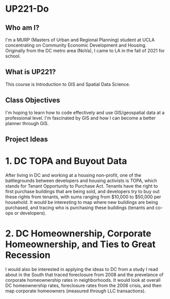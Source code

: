 # UP221-Do
## Who am I?
I'm a MURP (Masters of Urban and Regional Planning) student at UCLA concentrating on Community Economic Development and Housing. Originally from the DC metro area (NoVa), I came to LA in the fall of 2021 for school.
## What is UP221?
This course is Introduction to GIS and Spatial Data Science.
## Class Objectives
I'm hoping to learn how to code effectively and use GIS/geospatial data at a professional level. I'm fascinated by GIS and how I can become a better planner through GIS.
## Project Ideas
# 1. DC TOPA and Buyout Data
After living in DC and working at a housing non-profit, one of the battlegrounds between developers and housing activists is TOPA, which stands for Tenant Opportunity to Purchase Act. Tenants have the right to first purchase buildings that are being sold, and developers try to buy out these rights from tenants, with sums ranging from $10,000 to $50,000 per household. It would be interesting to map where new buildings are being purchased, and tracing who is purchasing these buildings (tenants and co-ops or developers).
# 2. DC Homeownership, Corporate Homeownership, and Ties to Great Recession
I would also be interested in applying the ideas to DC from a study I read about in the South that traced foreclosure from 2008 and the prevelance of corporate homeownership rates in neighborhoods. It would look at overall DC homeownership rates, foreclosure rates from the 2008 crisis, and then map corporate homeowners (measured through LLC transactions).
